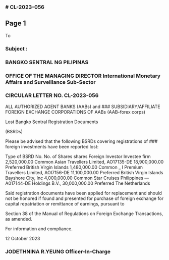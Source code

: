 ### # CL-2023-056

## Page 1

To

### Subject :

### BANGKO SENTRAL NG PILIPINAS

### OFFICE OF THE MANAGING DIRECTOR International Monetary Affairs and Surveillance Sub-Sector

### CIRCULAR LETTER NO. CL-2023-056

ALL AUTHORIZED AGENT BANKS (AABs) and ### SUBSIDIARY/AFFILIATE FOREIGN EXCHANGE CORPORATIONS OF AABs (AAB-forex corps)

Lost Bangko Sentral Registration Documents

(BSRDs)

Please be advised that the following BSRDs covering registrations of ### foreign investments have been reported lost:

Type of BSRD No. No. of Shares shares Foreign Investor Investee firm 2,520,000.00 Common Asian Travellers Limited, AO17135-DE 18,900,000.00 Preferred British Virgin Islands 1,480,000.00 Common _ I Premium Travellers Limited, AOI7156-DE 11,100,000.00 Preferred British Virgin Islands Bayshore City, Inc 4,000,000.00 Common Star Cruises Philippines — A017144-DE Holdings B.V., 30,000,000.00 Preferred The Netherlands

Said registration documents have been applied for replacement and should not be honored if found and presented for purchase of foreign exchange for capital repatriation or remittance of earnings, pursuant to

Section 38 of the Manual of Regulations on Foreign Exchange Transactions, as amended.

For information and compliance.

12 October 2023

### JODETHNINA R.YEUNG Officer-In-Charge

